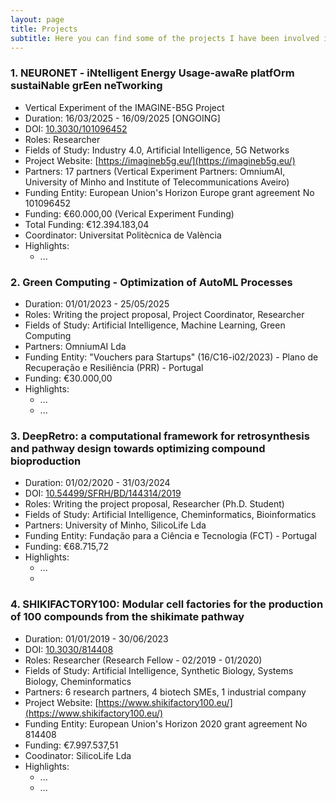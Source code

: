 ```yaml
---
layout: page
title: Projects
subtitle: Here you can find some of the projects I have been involved in.
---
```

<!--
### 1. IngredientIA - Artificial Intelligence for the Reformulation of Food Products

%Duration: 01/09/2025 - 01/09/2028 (?) [STARTING SOON]

%Role: Writing the project proposal, Researcher

%Partners: OmniumAI Lda, University of Minho, NIUM Lda, INL

%Funding Entity: Portugal 2030 - Fundo Europeu de Desenvolvimento Regional (FEDER)

%Funding: €1.382.482,14 / €1.718.561,18 

%Coodinator: OmniumAI Lda

%Fields of Study: Artificial Intelligence, Food Science, Metabolism

%Highlights:
  - ...

### 2. CibusAI - Artificial Intelligence for the Reformulation of Food Products

%Duration: 01/07/2025 - 29/06/2028 [ONGOING]

%Role: Writing the project proposal, Researcher

%Partners: OmniumAI Lda, University of Minho

%Funding Entity: Portugal 2030 - Fundo Europeu de Desenvolvimento Regional (FEDER)

%Funding: €787.344,80 / €955.539,20

%Coodinator: OmniumAI Lda

%Fields of Study: Artificial Intelligence, Food Science, Reformulation of Food Products

%Highlights:
  - ...

%
-->

### 1. NEURONET - iNtelligent Energy Usage-awaRe platfOrm sustaiNable grEen neTworking

- Vertical Experiment of the IMAGINE-B5G Project
- Duration: 16/03/2025 - 16/09/2025 [ONGOING]
- DOI: [10.3030/101096452](https://cordis.europa.eu/project/id/101096452)
- Roles: Researcher
- Fields of Study: Industry 4.0, Artificial Intelligence, 5G Networks
- Project Website: [https://imagineb5g.eu/](https://imagineb5g.eu/)
- Partners: 17 partners (Vertical Experiment Partners: OmniumAI, University of Minho and Institute of Telecommunications Aveiro)
- Funding Entity: European Union's Horizon Europe grant agreement No 101096452
- Funding: €60.000,00 (Verical Experiment Funding)
- Total Funding: €12.394.183,04
- Coordinator: Universitat Politècnica de València
- Highlights:
  - ...
  
### 2. Green Computing - Optimization of AutoML Processes

- Duration: 01/01/2023 - 25/05/2025
- Roles: Writing the project proposal, Project Coordinator, Researcher
- Fields of Study: Artificial Intelligence, Machine Learning, Green Computing
- Partners: OmniumAI Lda
- Funding Entity: "Vouchers para Startups" (16/C16-i02/2023) - Plano de Recuperação e Resiliência (PRR) - Portugal
- Funding: €30.000,00
- Highlights:
  - ...
  - ...

### 3. DeepRetro: a computational framework for retrosynthesis and pathway design towards optimizing compound bioproduction

- Duration: 01/02/2020 - 31/03/2024
- DOI: [10.54499/SFRH/BD/144314/2019](https://doi.org/10.54499/SFRH/BD/144314/2019)
- Roles: Writing the project proposal, Researcher (Ph.D. Student)
- Fields of Study: Artificial Intelligence, Cheminformatics, Bioinformatics
- Partners: University of Minho, SilicoLife Lda
- Funding Entity: Fundação para a Ciência e Tecnologia (FCT) - Portugal
- Funding: €68.715,72
- Highlights:
  - ...
  - 
### 4. SHIKIFACTORY100: Modular cell factories for the production of 100 compounds from the shikimate pathway

- Duration: 01/01/2019 - 30/06/2023
- DOI: [10.3030/814408](https://cordis.europa.eu/project/id/814408)
- Roles: Researcher (Research Fellow - 02/2019 - 01/2020)
- Fields of Study: Artificial Intelligence, Synthetic Biology, Systems Biology, Cheminformatics
- Partners: 6 research partners, 4 biotech SMEs, 1 industrial company
- Project Website: [https://www.shikifactory100.eu/](https://www.shikifactory100.eu/)
- Funding Entity: European Union's Horizon 2020 grant agreement No 814408
- Funding: €7.997.537,51
- Coodinator: SilicoLife Lda
- Highlights:
  - ...
  - ...
